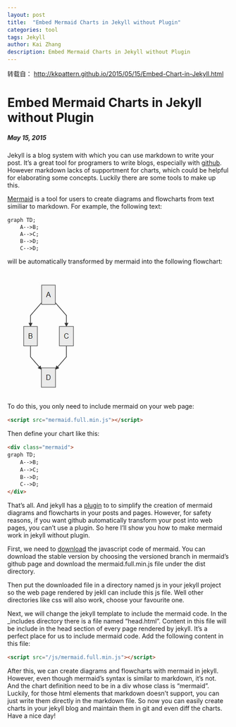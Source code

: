 ```yaml
---
layout: post
title:  "Embed Mermaid Charts in Jekyll without Plugin"
categories: tool
tags: Jekyll 
author: Kai Zhang
description: Embed Mermaid Charts in Jekyll without Plugin
---
```

转载自：
http://kkpattern.github.io/2015/05/15/Embed-Chart-in-Jekyll.html


# Embed Mermaid Charts in Jekyll without Plugin

##### May 15, 2015

Jekyll is a blog system with which you can use markdown to write your post. It’s a great tool for programers to write blogs, especially with [github](https://help.github.com/en/github/working-with-github-pages/setting-up-a-github-pages-site-with-jekyll). However markdown lacks of supportment for charts, which could be helpful for elaborating some concepts. Luckily there are some tools to make up this.

[Mermaid](http://knsv.github.io/mermaid/index.html) is a tool for users to create diagrams and flowcharts from text similiar to markdown. For example, the following text:

```
graph TD;
    A-->B;
    A-->C;
    B-->D;
    C-->D;
```
will be automatically transformed by mermaid into the following flowchart:

[charts]:/assets/images/post/2019-11-11-Embed-Mermaid-Charts-in-Jekyll-without-Plugin/charts.jpg "charts"

![charts][charts]


To do this, you only need to include mermaid on your web page:
```html
<script src="mermaid.full.min.js"></script>
```
Then define your chart like this:

```html
<div class="mermaid">
graph TD;
    A-->B;
    A-->C;
    B-->D;
    C-->D;
</div>
```
That’s all. And jekyll has a [plugin](https://github.com/jasonbellamy/jekyll-mermaid) to to simplify the creation of mermaid diagrams and flowcharts in your posts and pages. However, for safety reasons, if you want github automatically transform your post into web pages, you can’t use a plugin. So here I’ll show you how to make mermaid work in jekyll without plugin.

First, we need to [download](https://github.com/knsv/mermaid) the javascript code of mermaid. You can download the stable version by choosing the versioned branch in mermaid’s github page and download the mermaid.full.min.js file under the dist directory.

Then put the downloaded file in a directory named js in your jekyll project so the web page rendered by jekll can include this js file. Well other directories like css will also work, choose your favourite one.

Next, we will change the jekyll template to include the mermaid code. In the _includes directory there is a file named “head.html”. Content in this file will be include in the head section of every page rendered by jekyll. It’s a perfect place for us to include mermaid code. Add the following content in this file:


```html 
<script src="/js/mermaid.full.min.js"></script>
```

After this, we can create diagrams and flowcharts with mermaid in jekyll. However, even though mermaid’s syntax is similar to markdown, it’s not. And the chart definition need to be in a div whose class is “mermaid”. Luckily, for those html elements that markdown doesn’t support, you can just write them directly in the markdown file. So now you can easily create charts in your jekyll blog and maintain them in git and even diff the charts. Have a nice day!